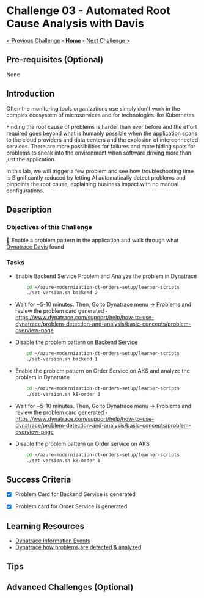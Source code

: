 # Challenge 03 - Automated Root Cause Analysis with Davis

[< Previous Challenge](./Challenge-02.md) - **[Home](../README.md)** - [Next Challenge >](./Challenge-04.md)



## Pre-requisites (Optional)
None


## Introduction

Often the monitoring tools organizations use simply don’t work in the complex ecosystem of microservices and for technologies like Kubernetes.

Finding the root cause of problems is harder than ever before and the effort required goes beyond what is humanly possible when the application spans to the cloud providers and data centers and the explosion of interconnected services. There are more possibilities for failures and more hiding spots for problems to sneak into the environment when software driving more than just the application.

In this lab, we will trigger a few problem and see how troubleshooting time is Significantly reduced by letting AI automatically detect problems and pinpoints the root cause, explaining business impact with no manual configurations.

## Description

### Objectives of this Challenge
🔷 Enable a problem pattern in the application and walk through what [Dynatrace Davis](https://www.dynatrace.com/platform/artificial-intelligence/) found

### Tasks
- Enable Backend Service Problem and Analyze the problem in Dynatrace

    ```bash
        cd ~/azure-modernization-dt-orders-setup/learner-scripts
        ./set-version.sh backend 2
    ```
- Wait for ~5-10 minutes.  Then, Go to Dynatrace menu -> Problems and review the problem card generated
    -https://www.dynatrace.com/support/help/how-to-use-dynatrace/problem-detection-and-analysis/basic-concepts/problem-overview-page

- Disable the problem pattern on Backend Service
    ```bash
        cd ~/azure-modernization-dt-orders-setup/learner-scripts
        ./set-version.sh backend 1
    ```

- Enable the problem pattern on Order Service on AKS and analyze the problem in Dynatrace
    ```bash
        cd ~/azure-modernization-dt-orders-setup/learner-scripts
        ./set-version.sh k8-order 3
    ```
- Wait for ~5-10 minutes.  Then, Go to Dynatrace menu -> Problems and review the problem card generated
    -https://www.dynatrace.com/support/help/how-to-use-dynatrace/problem-detection-and-analysis/basic-concepts/problem-overview-page
- Disable the problem pattern on Order service on AKS
    ```bash
        cd ~/azure-modernization-dt-orders-setup/learner-scripts
        ./set-version.sh k8-order 1
    ```



## Success Criteria

- [x] Problem Card for Backend Service is generated
- [x] Problem card for Order Service is generated


## Learning Resources
- [Dynatrace Information Events](https://www.dynatrace.com/support/help/dynatrace-api/environment-api/events/post-event/)
- [Dynatrace how problems are detected & analyzed](https://www.dynatrace.com/support/help/how-to-use-dynatrace/problem-detection-and-analysis/basic-concepts/how-problems-are-detected-and-analyzed)


## Tips


## Advanced Challenges (Optional)

